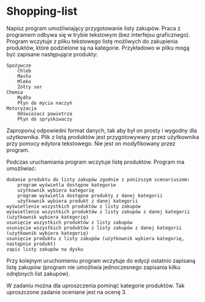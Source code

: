 # Shopping-list
Napisz program umożliwiający przygotowanie listy zakupów. Praca z programem odbywa się w trybie tekstowym (bez interfejsu graficznego). Program wczytuje z pliku tekstowego listę możliwych do zakupienia produktów, które podzielone są na kategorie. Przykładowo w pliku mogą być zapisane następujące produkty:

    Spożywcze
        Chleb
        Masło
        Mleko
        Żółty ser
    Chemia
        Mydło
        Płyn do mycia naczyń
    Motoryzacja
        Odświeżacz powietrza
        Płyn do spryskiwaczy

Zaproponuj odpowiedni format danych, tak aby był on prosty i wygodny dla użytkownika. Plik z listą produktów jest przygotowywany przez użytkownika przy pomocy edytora tekstowego. Nie jest on modyfikowany przez program.

Podczas uruchamiania program wczytuje listę produktów. Program ma umożliwiać:

    dodanie produktu do listy zakupów zgodnie z poniższym scenariuszem:
        program wyświetla dostępne kategorie
        użytkownik wybiera kategorię
        program wyświetla dostępne produkty z danej kategorii
        użytkownik wybiera produkt z danej kategorii
    wyświetlenie wszystkich produktów z listy zakupów
    wyświetlenie wszystkich produktów z listy zakupów z danej kategorii (użytkownik wybiera kategorię)
    usunięcie wszystkich produktów z listy zakupów
    usunięcie wszystkich produktów z listy zakupów z danej kategorii (użytkownik wybiera kategorię)
    usunięcie produktu z listy zakupów (użytkownik wybiera kategorię, następnie produkt)
    zapis listy zakupów na dysku

Przy kolejnym uruchomieniu program wczytuje do edycji ostatnio zapisaną listę zakupów (program nie umożliwia jednoczesnego zapisania kilku odrębnych list zakupów).

W zadaniu można dla uproszczenia pominąć kategorie produktów. Tak uproszczone zadanie oceniane jest na ocenę 3.
